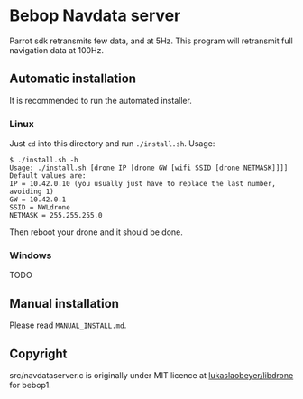 # Bebop Navdata server

Parrot sdk retransmits few data, and at 5Hz. This program will retransmit full navigation data at 100Hz.

## Automatic installation

It is recommended to run the automated installer.

### Linux

Just ``cd`` into this directory and run ``./install.sh``.
Usage:
```
$ ./install.sh -h
Usage: ./install.sh [drone IP [drone GW [wifi SSID [drone NETMASK]]]]
Default values are:
IP = 10.42.0.10 (you usually just have to replace the last number, avoiding 1)
GW = 10.42.0.1
SSID = NWLdrone 
NETMASK = 255.255.255.0
```

Then reboot your drone and it should be done.

### Windows

TODO

## Manual installation

Please read ``MANUAL_INSTALL.md``.

## Copyright
src/navdataserver.c is originally under MIT licence at [lukaslaobeyer/libdrone](https://github.com/lukaslaobeyer/libdrone/tree/master/bebop-onboard/navdataserver) for bebop1.
